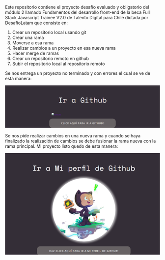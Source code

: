 Este repositorio contiene el proyecto desafío evaluado y obligatorio del módulo 2 llamado Fundamentos del desarrollo front-end de la beca Full Stack Javascript Trainee V2.0 de Talento Digital para Chile dictada por DesafioLatam que consiste en:

<ol text-align='center'>
    <li>Crear un repositorio local usando git</li>
    <li>Crear una rama</li>
    <li>Moverse a esa rama</li>
    <li>Realizar cambios a un proyecto en esa nueva rama</li>
    <li>Hacer merge de ramas</li>
    <li>Crear un repositorio remoto en github</li>
    <li>Subir el repositorio local al repositorio remoto</li>
</ol>

Se nos entrega un proyecto no terminado y con errores el cual se ve de esta manera:

![Proyecto previo a modificar](./screenshots/pagina_inicio.png)

Se nos pide realizar cambios en una nueva rama y cuando se haya finalizado la realización de cambios se debe fusionar la rama nueva con la rama principal. Mi proyecto listo quedo de esta manera:

![Proyecto finalizado](./screenshots/pagina_final.png)
